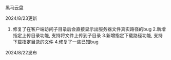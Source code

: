 黑马云盘

2024/8/23更新
1. 修复了在客户端访问子目录后会直接显示出服务器文件真实路径的bug
2.新增指定上传目录功能, 支持将文件上传到子目录
3.新增指定下载路径功能, 支持下载指定目录的文件
4.修复了一些已知bug

2024/8/22发布
